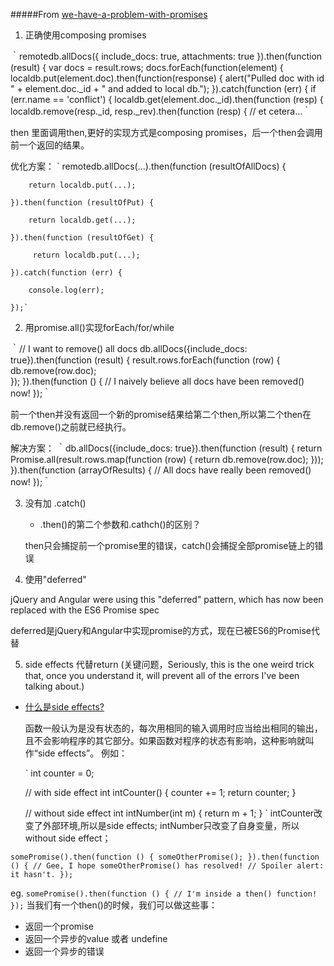 #####From [we-have-a-problem-with-promises](https://pouchdb.com/2015/05/18/we-have-a-problem-with-promises.html)


1. 正确使用composing promises

｀remotedb.allDocs({
  include_docs: true,
  attachments: true
}).then(function (result) {
  var docs = result.rows;
  docs.forEach(function(element) {
    localdb.put(element.doc).then(function(response) {
      alert("Pulled doc with id " + element.doc._id + " and added to local db.");
    }).catch(function (err) {
      if (err.name == 'conflict') {
        localdb.get(element.doc._id).then(function (resp) {
          localdb.remove(resp._id, resp._rev).then(function (resp) {
// et cetera...｀

then 里面调用then,更好的实现方式是composing promises，后一个then会调用前一个返回的结果。

优化方案：
`   remotedb.allDocs(...).then(function (resultOfAllDocs) {  

        return localdb.put(...);  

    }).then(function (resultOfPut) {  

        return localdb.get(...);  

    }).then(function (resultOfGet) {  

         return localdb.put(...);  

    }).catch(function (err) {  

        console.log(err);  
        
    });`



2. 用promise.all()实现forEach/for/while

｀// I want to remove() all docs
db.allDocs({include_docs: true}).then(function (result) {
  result.rows.forEach(function (row) {
    db.remove(row.doc);  
  });
}).then(function () {
  // I naively believe all docs have been removed() now!
});｀

前一个then并没有返回一个新的promise结果给第二个then,所以第二个then在db.remove()之前就已经执行。

解决方案：
｀db.allDocs({include_docs: true}).then(function (result) {
  return Promise.all(result.rows.map(function (row) {
    return db.remove(row.doc);
  }));
}).then(function (arrayOfResults) {
  // All docs have really been removed() now!
});｀


3. 没有加 .catch()

    * .then()的第二个参数和.cathch()的区别？

    then只会捕捉前一个promise里的错误，catch()会捕捉全部promise链上的错误


4. 使用"deferred"

jQuery and Angular were using this "deferred" pattern,
which has now been replaced with the ES6 Promise spec

deferred是jQuery和Angular中实现promise的方式，现在已被ES6的Promise代替

5. side effects 代替return 
(关键问题，Seriously, this is the one weird trick that, once you understand it, will prevent all of the errors I've been talking about.)

* [什么是side effects?](https://www.zhihu.com/question/30779564)

    函数一般认为是没有状态的，每次用相同的输入调用时应当给出相同的输出，且不会影响程序的其它部分。如果函数对程序的状态有影响，这种影响就叫作“side effects”。  例如：  

    `
        int counter = 0;

    // with side effect
    int intCounter() {
        counter += 1;
        return counter;
    }

    // without side effect
    int intNumber(int m) {
        return m + 1;
    }
    `
    intCounter改变了外部环境,所以是side effects; intNumber只改变了自身变量，所以without side effect；

`somePromise().then(function () {
  someOtherPromise();
}).then(function () {
  // Gee, I hope someOtherPromise() has resolved!
  // Spoiler alert: it hasn't.
});
`

eg.
`somePromise().then(function () {
  // I'm inside a then() function!
});`
当我们有一个then()的时候，我们可以做这些事：

  - 返回一个promise
  - 返回一个异步的value 或者 undefine
  - 返回一个异步的错误

